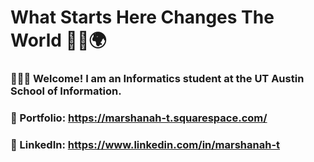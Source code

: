 # What Starts Here Changes The World 🤘🏾🌍

### 👩🏾‍💻 Welcome! I am an Informatics student at the UT Austin School of Information.

### 🎨 Portfolio: https://marshanah-t.squarespace.com/ 

### 💼 LinkedIn: https://www.linkedin.com/in/marshanah-t

<!--
**mars-aria/mars-aria** is a ✨ _special_ ✨ repository because its `README.md` (this file) appears on your GitHub profile.
